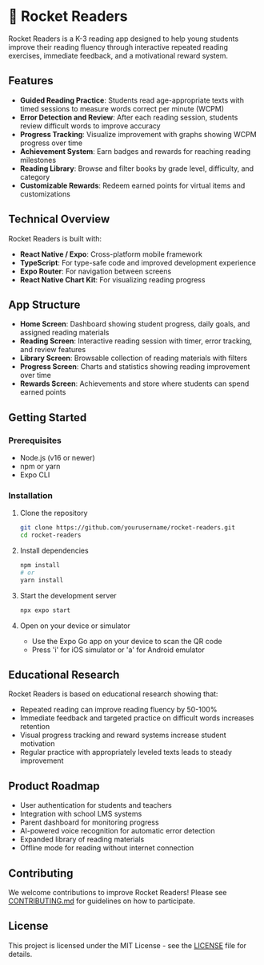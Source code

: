# 🚀 Rocket Readers

Rocket Readers is a K-3 reading app designed to help young students improve their reading fluency through interactive repeated reading exercises, immediate feedback, and a motivational reward system.

## Features

- **Guided Reading Practice**: Students read age-appropriate texts with timed sessions to measure words correct per minute (WCPM)
- **Error Detection and Review**: After each reading session, students review difficult words to improve accuracy
- **Progress Tracking**: Visualize improvement with graphs showing WCPM progress over time
- **Achievement System**: Earn badges and rewards for reaching reading milestones
- **Reading Library**: Browse and filter books by grade level, difficulty, and category
- **Customizable Rewards**: Redeem earned points for virtual items and customizations

## Technical Overview

Rocket Readers is built with:

- **React Native / Expo**: Cross-platform mobile framework
- **TypeScript**: For type-safe code and improved development experience
- **Expo Router**: For navigation between screens
- **React Native Chart Kit**: For visualizing reading progress

## App Structure

- **Home Screen**: Dashboard showing student progress, daily goals, and assigned reading materials
- **Reading Screen**: Interactive reading session with timer, error tracking, and review features
- **Library Screen**: Browsable collection of reading materials with filters
- **Progress Screen**: Charts and statistics showing reading improvement over time
- **Rewards Screen**: Achievements and store where students can spend earned points

## Getting Started

### Prerequisites

- Node.js (v16 or newer)
- npm or yarn
- Expo CLI

### Installation

1. Clone the repository
   ```bash
   git clone https://github.com/yourusername/rocket-readers.git
   cd rocket-readers
   ```

2. Install dependencies
   ```bash
   npm install
   # or
   yarn install
   ```

3. Start the development server
   ```bash
   npx expo start
   ```

4. Open on your device or simulator
   - Use the Expo Go app on your device to scan the QR code
   - Press 'i' for iOS simulator or 'a' for Android emulator

## Educational Research

Rocket Readers is based on educational research showing that:

- Repeated reading can improve reading fluency by 50-100%
- Immediate feedback and targeted practice on difficult words increases retention
- Visual progress tracking and reward systems increase student motivation
- Regular practice with appropriately leveled texts leads to steady improvement

## Product Roadmap

- User authentication for students and teachers
- Integration with school LMS systems
- Parent dashboard for monitoring progress
- AI-powered voice recognition for automatic error detection
- Expanded library of reading materials
- Offline mode for reading without internet connection

## Contributing

We welcome contributions to improve Rocket Readers! Please see [CONTRIBUTING.md](CONTRIBUTING.md) for guidelines on how to participate.

## License

This project is licensed under the MIT License - see the [LICENSE](LICENSE) file for details.
